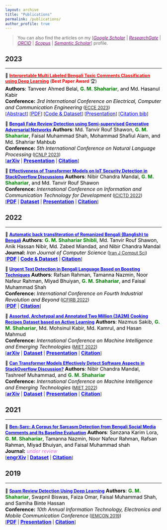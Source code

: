 ```yaml
---
layout: archive
title: "Publications"
permalink: /publications/
author_profile: true
---
```


> You can also find the articles on my [[<span style ="color:#800080">*Google Scholar*</span>](https://scholar.google.com/citations?user=GBaSF7MAAAAJ&hl=en)  \|  [<span style ="color:#800080">*ResearchGate*</span>](https://www.researchgate.net/profile/G-Shahariar)  \|  [<span style ="color:#800080">*ORCID*</span>](https://orcid.org/0000-0001-9757-7663)  \|  [<span style ="color:#800080">*Scopus*</span>](https://www.scopus.com/authid/detail.uri?authorId=57844100100)  \|  [<span style ="color:#800080">*Semantic Scholar*</span>](https://www.semanticscholar.org/author/G.-M.-Shahariar/100649170)] profile.

## 2023
---------
<!-- Paper 01 -->
📌 [<span style="color:Red">**Interpretable Multi Labeled Bengali Toxic Comments Classification using Deep Learning**</span>](https://ieeexplore.ieee.org/document/10101588) (<span style="color:red"><strong>Best Paper Award</strong></span> 🏆)<br>
<span style="color:black">
	<font size="3"><strong>Authors</strong>: Tanveer Ahmed Belal, <strong style="color:green">G. M. Shahariar</strong>, and Md. Hasanul Kabir </font>
</span>
<br>
<span style="color:black">
	<font size="3"><strong>Conference:</strong><em> 3rd International Conference on Electrical, Computer and Communication Engineering</em></font> ([ECCE 2023](https://webs.cuet.ac.bd/ecce/))
</span>
<br>
[<a style="color:blue;" href="#" onclick="$('#ecce2023_summary').toggle();return false;"><font size="3">Abstract</font></a>] [[<span style ="color:Blue"><font size="3">PDF</font></span>](https://www.researchgate.net/publication/369924719_Interpretable_Multi_Labeled_Bengali_Toxic_Comments_Classification_using_Deep_Learning)] [[<span style ="color:Blue"><font size="3">Code & Dataset</font></span>](https://github.com/deepu099cse/Multi-Labeled-Bengali-Toxic-Comments-Classification)] [[<span style ="color:Blue"><font size="3">Presentation</font></span>](https://shahariar-shibli.github.io/files/ECCE2023/ECCE-Toxic-Comments-Presentation.pptx)] [<a style="color:blue;" href="#" onclick="$('#ecce2023_bib').toggle();return false;"><font size="3">Citation bib</font></a>] 

<div id="ecce2023_bib" class="bib" style="display:none;">
	<pre>
	  @INPROCEEDINGS{10101588,
	  author={Belal, Tanveer Ahmed and Shahariar, G. M. and Kabir, Md. Hasanul},
	  booktitle={2023 International Conference on Electrical, Computer and Communication Engineering (ECCE)}, 
	  title={Interpretable Multi Labeled Bengali Toxic Comments Classification using Deep Learning}, 
	  year={2023},
	  volume={},
	  number={},
	  pages={1-6},
	  doi={10.1109/ECCE57851.2023.10101588}}

	</pre>
</div>

<div id="ecce2023_summary" class="summary" style="display:none;">
	<p style="text-align:justify; color:black;"> 
		<font size="3">
			This paper presents a deep learning-based pipeline for categorizing Bengali toxic comments, 
			in which at first a binary classification model is used to determine whether a comment is toxic or not, 
			and then a multi-label classifier is employed to determine which toxicity type the comment belongs to. 
			For this purpose, we have prepaBlue a manually labeled dataset consisting of 16,073 instances among which 8,488 are Toxic 
			and any toxic comment may correspond to one or more of the six toxic categories - vulgar, hate, religious, threat, troll, 
			and insult simulta-neously. Long Short Term Memory (LSTM) with BERT Embedding achieved 89.42% accuracy for the binary classification 
			task while as a multi-label classifier, a combination of Convolutional Neural Network and Bi-directional Long Short Term Memory 
			(CNN-BiLSTM) with attention mechanism achieved 78.92% accuracy and 0.86 as weighted F1-score. To explain the pBlueictions and interpret 
			the word feature importance during classification by the proposed models, we utilized Local Interpretable Model-Agnostic Explanations (LIME) framework.
		</font>
	</p>
</div>

<!-- Paper 02 -->
📌 [<span style="color:Blue">**Bengali Fake Review Detection using Semi-supervised Generative Adversarial Networks**</span>](https://www.researchgate.net/publication/369855297_Bengali_Fake_Review_Detection_using_Semi-supervised_Generative_Adversarial_Networks)
<span style="color:black"><font size="3"><strong>Authors</strong>: Md. Tanvir Rouf Shawon, <strong style="color:green">G. M. Shahariar</strong>, Faisal Muhammad Shah, Mohammad Shafiul Alam, and Md. Shahriar Mahbub</font></span><br>
<span style="color:black"><font size="3"><strong>Conference:</strong><em> 5th International Conference on Natural Language Processing</em></font> ([ICNLP 2023](http://www.icnlp.net/index.html))</span><br>
[[<span style ="color:Blue"><font size="3"><strong>arXiv</strong></font></span>](https://arxiv.org/abs/2304.02739)  \|  [<span style ="color:Blue"><font size="3"><strong>Presentation</strong></font></span>](https://shahariar-shibli.github.io/files/ICNLP2023/BFRD-Final.pdf)  \|  [<span style ="color:Blue"><font size="3"><strong>Citation</strong></font></span>](https://shahariar-shibli.github.io/files/ICNLP2023/Bangla-Fake.bib)]
     
📌 [<span style="color:Blue">**Effectiveness of Transformer Models on IoT Security Detection in StackOverflow Discussions**</span>](https://link.springer.com/chapter/10.1007/978-981-19-7528-8_10)
<span style="color:black"><font size="3"><strong>Authors</strong>: Nibir Chandra Mandal, <strong style="color:green">G. M. Shahariar</strong>, and Md. Tanvir Rouf Shawon</font></span><br>
<span style="color:black"><font size="3"><strong>Conference:</strong><em> International Conference on Information and Communication Technology for Development</em></font> ([ICICTD 2022](https://link.springer.com/book/10.1007/978-981-19-7528-8))</span><br>
[[<span style ="color:Blue"><font size="3"><strong>PDF</strong></font></span>](https://www.researchgate.net/publication/367439808_Effectiveness_of_Transformer_Models_on_IoT_Security_Detection_in_StackOverflow_Discussions)  \|  [<span style ="color:Blue"><font size="3"><strong>Dataset</strong></font></span>](https://github.com/shahariar-shibli/Effectiveness-of-Transformer-Models-on-IoT-Security-Detection-in-StackOverflow-Discussions)  \|  [<span style ="color:Blue"><font size="3"><strong>Presentation</strong></font></span>](https://shahariar-shibli.github.io/files/ICICTD2022/PaperID_68.pdf) \|  [<span style ="color:Blue"><font size="3"><strong>Citation</strong></font></span>](https://shahariar-shibli.github.io/files/ICICTD2022/IoT-Security.bib)]
    

## 2022
---------
📌 [<span style="color:Blue">**Automatic back transliteration of Romanized Bengali (Banglish) to Bengali**</span>](https://link.springer.com/article/10.1007/s42044-022-00122-9)
<span style="color:black"><font size="3"><strong>Authors</strong>: <strong style="color:green">G. M. Shahariar Shibli</strong>, Md. Tanvir Rouf Shawon, Anik Hassan Nibir, Md. Zabed Miandad, and Nibir Chandra Mandal</font></span><br>
<span style="color:black"><font size="3"><strong>Journal:</strong><em> Iran Journal of Computer Science</em></font> ([Iran J Comput Sci](https://www.springer.com/journal/42044))</span><br>
[[<span style ="color:Blue"><font size="3"><strong>PDF</strong></font></span>](https://shahariar-shibli.github.io/files/IRAN2022/Banglish_to_Bangla.pdf) \|  [<span style ="color:Blue"><font size="3"><strong>Code & Dataset</strong></font></span>](https://github.com/shahariar-shibli/Automatic-Back-Transliteration-of-Romanized-Bengali-Banglish-to-Bengali)  \|  [<span style ="color:Blue"><font size="3"><strong>Citation</strong></font></span>](https://shahariar-shibli.github.io/files/IRAN2022/Banglish_to_Bangla.bib)]

📌 [<span style="color:Blue">**Urgent Text Detection in Bengali Language Based on Boosting Techniques**</span>](https://link.springer.com/chapter/10.1007/978-981-19-2445-3_49)
<span style="color:black"><font size="3"><strong>Authors</strong>: Rafsan Rahman, Tamanna Nazmin, Noor Nafeur Rahman, Miyad Bhuiyan, <strong style="color:green">G. M. Shahariar</strong>, and Faisal Muhammad Shah</font></span><br>
<span style="color:black"><font size="3"><strong>Conference:</strong><em> International Conference on Fourth Industrial Revolution and Beyond</em></font> ([ICFIRB 2022](https://link.springer.com/book/10.1007/978-981-19-2445-3))</span><br>
[[<span style ="color:Blue"><font size="3"><strong>PDF</strong></font></span>](https://www.researchgate.net/publication/364138051_Urgent_Text_Detection_in_Bengali_Language_Based_on_Boosting_Techniques)  \|  [<span style ="color:Blue"><font size="3"><strong>Citation</strong></font></span>](https://shahariar-shibli.github.io/files/ICFIRB2022/Urgent-Text.bib)]

📌 [<span style="color:Blue">**Assorted, Archetypal and Annotated Two Million (3A2M) Cooking Recipes Dataset based on Active Learning**</span>](https://www.researchgate.net/publication/364384652_Assorted_Archetypal_and_Annotated_Two_Million_3A2M_Cooking_Recipes_Dataset_based_on_Active_Learning)
<span style="color:black"><font size="3"><strong>Authors</strong>: Nazmus Sakib, <strong style="color:green">G. M. Shahariar</strong>, Md. Mohsinul Kabir, Md. Kamrul, and Hasan Mahmud</font></span><br>
<span style="color:black"><font size="3"><strong>Conference:</strong><em> International Conference on Machine Intelligence and Emerging Technologies</em></font> ([MIET 2022](https://confmiet.org/))</span><br>
[[<span style ="color:Blue"><font size="3"><strong>arXiv</strong></font></span>](https://arxiv.org/abs/2303.16778)  \|  [<span style ="color:Blue"><font size="3"><strong>Dataset</strong></font></span>](https://www.kaggle.com/datasets/nazmussakibrupol/3a2m-cooking-recipe-dataset)  \|  [<span style ="color:Blue"><font size="3"><strong>Presentation</strong></font></span>](https://shahariar-shibli.github.io/files/MIET2022/PaperID_462.pdf)  \|  [<span style ="color:Blue"><font size="3"><strong>Citation</strong></font></span>](https://shahariar-shibli.github.io/files/MIET2022/3A2M.bib)]
 
📌 [<span style="color:Blue">**Can Transformer Models Effectively Detect Software Aspects in StackOverflow Discussion?**</span>](https://www.researchgate.net/publication/363859059_Can_Transformer_Models_Effectively_Detect_Software_Aspects_in_StackOverflow_Discussion)
<span style="color:black"><font size="3"><strong>Authors</strong>: Nibir Chandra Mandal, Tashreef Muhammad, and <strong style="color:green">G. M. Shahariar</strong></font></span><br>
<span style="color:black"><font size="3"><strong>Conference:</strong><em> International Conference on Machine Intelligence and Emerging Technologies</em></font> ([MIET 2022](https://confmiet.org/))</span><br>
[[<span style ="color:Blue"><font size="3"><strong>arXiv</strong></font></span>](https://arxiv.org/abs/2209.12065)  \|  [<span style ="color:Blue"><font size="3"><strong>Dataset</strong></font></span>](https://shahariar-shibli.github.io/files/MIET2022/UddinSOAspect.csv)  \|  [<span style ="color:Blue"><font size="3"><strong>Presentation</strong></font></span>](https://shahariar-shibli.github.io/files/MIET2022/PaperID_371.pptx)  \|  [<span style ="color:Blue"><font size="3"><strong>Citation</strong></font></span>](https://shahariar-shibli.github.io/files/MIET2022/Nibir-Aspect.bib)]
 
## 2021
-------
📌 [<span style="color:Blue">**Ben-Sarc: A Corpus for Sarcasm Detection from Bengali Social Media Comments and Its Baseline Evaluation**</span>](https://www.researchgate.net/publication/357888683_Ben-Sarc_A_Corpus_for_Sarcasm_Detection_from_Bengali_Social_Media_Comments_and_Its_Baseline_Evaluation)
<span style="color:black"><font size="3"><strong>Authors</strong>: Sanzana Karim Lora, <strong style="color:green">G. M. Shahariar</strong>, Tamanna Nazmin, Noor Nafeur Rahman, Rafsan Rahman, Miyad Bhuiyan, and Faisal Muhammad shah</font></span><br>
<span style="color:black"><font size="3"><strong>Journal:</strong> <span style ="color:orchid"><em>under review</em></span></font></span><br>
[[<span style ="color:Blue"><font size="3"><strong>engrXiv</strong></font></span>](https://engrxiv.org/preprint/view/2102/4194)  \|  [<span style ="color:Blue"><font size="3"><strong>Dataset</strong></font></span>](https://docs.google.com/spreadsheets/d/1paQG4X28R7kiV3zYN9Lwa3mJgouXZjqL/edit#gid=785602251)  \|  [<span style ="color:Blue"><font size="3"><strong>Citation</strong></font></span>](https://shahariar-shibli.github.io/files/IN-REVIEW/Ben-Sarc.bib)]

## 2019
-------
📌 [<span style="color:Blue">**Spam Review Detection Using Deep Learning**</span>](https://ieeexplore.ieee.org/document/8936148)
<span style="color:black"><font size="3"><strong>Authors</strong>: <strong style="color:green">G. M. Shahariar</strong>, Swapnil Biswas, Faiza Omar, Faisal Muhammad Shah, and Samiha Binte Hassan</font></span><br>
<span style="color:black"><font size="3"><strong>Conference:</strong><em> 10th Annual Information Technology, Electronics and Mobile Communication Conference</em></font> ([IEMCON 2019](https://ieee-iemcon.org/ieee-iemcon-2019-2/))</span><br>
[[<span style ="color:Blue"><font size="3"><strong>PDF</strong></font></span>](https://www.researchgate.net/publication/338071063_Spam_Review_Detection_Using_Deep_Learning)  \|  [<span style ="color:Blue"><font size="3"><strong>Presentation</strong></font></span>](https://shahariar-shibli.github.io/files/IEMCON2019/Spam-Final.pptx)  \|  [<span style ="color:Blue"><font size="3"><strong>Citation</strong></font></span>](https://shahariar-shibli.github.io/files/IEMCON2019/Spam-Deep.bib)]
 


